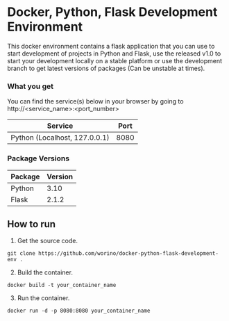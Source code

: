 # Docker, Python, Flask Development Environment
This docker environment contains a flask application that you can use to start development of projects in Python and Flask, use the released v1.0 to start your development locally on a stable platform or use the development branch to get latest versions of packages (Can be unstable at times).

### What you get
You can find the service(s) below in your browser by going to http://<service_name>:<port_number>

| Service  | Port |
| --- | --- |
| Python (Localhost, 127.0.0.1) | 8080 |

### Package Versions

| Package  | Version |
| --- | --- |
| Python | 3.10 |
| Flask | 2.1.2 |

## How to run
1. Get the source code.
```
git clone https://github.com/worino/docker-python-flask-development-env .
```

2. Build the container.
```
docker build -t your_container_name
```

3. Run the container.
```
docker run -d -p 8080:8080 your_container_name
```


